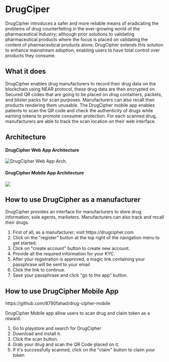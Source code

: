 <h1>DrugCiper</h1>
<p>DrugCipher introduces a safer and more reliable means of eradicating the
problems of drug counterfeiting in the ever-growing world of the pharmaceutical
Industry; although prior solutions to validating pharmaceutical products where
the focus is placed on validating the content of pharmaceutical products alone;
DrugCipher extends this solution to enhance mainstream adoption, enabling
users to have total control over products they consume.</p>

<h2>What it does</h2>
<p>DrugCipher enables drug manufacturers to record their drug data on the blockchain using NEAR protocol, these drug data are then encrypted on Secured QR codes that are going to be placed on drug containers, packets, and blister packs for scan purposes. Manufacturers can also recall their products rendering them unusable. The DrugCipher mobile app enables patients to scan the QR code and check the authenticity of drugs while earning tokens to promote consumer protection. For each scanned drug, manufacturers are able to track the scan location on their web interface.</p>

<h2>Architecture</h2>
<h4>DrugCipher Web App Architecture</h4>
<img src="https://res.cloudinary.com/dx5ilizca/image/upload/v1669375287/DrugCipher-Web_App_flexoq.png" alt="DrugCipher Web App Arch.">

<h4>DrugCipher Mobile App Architecture</h4>
<img src="https://res.cloudinary.com/dx5ilizca/image/upload/v1669375286/DrugCipher-Mobile_App_x7qx2j.png">

<h2>How to use DrugCipher as a manufacturer</h2>
<p>DrugCipher provides an interface for manufacturers to store drug information, sole agents, marketers. Manufacturers can also track and recall their drugs.</p>
<ol>
<li>First of all, as a manufacturer; visit https://drugcipher.com</li>
<li>Click on the "register" button at the top right of the navigation menu to get started.</li>
<li>Click on "create account" button to create new account.</li>
<li>Provide all the required information for your KYC.</li>
<li>After your registration is approved, a magic link containing your passphrase will be sent to your email</li>
<li>Click the link to continue.</li>
<li>Save your passphrase and click "go to the app" button.</li>
</ol>

<h2>How to use DrugCipher Mobile App</h2>
<p>https://github.com/8790fahad/drug-cipher-mobile</p>
<p>DrugCipher Mobile app allow users to scan drug and claim token as a reward.</p>
<ol>
<li>Go to playstore and search for DrugCipher</li>
<li>Download and install it.</li>
<li>Click the scan button.</li>
<li>Grab your drug and scan the QR Code placed on it.</li>
<li>If it's successfully scanned, click on the "claim" button to claim your token</li>
</ol>
